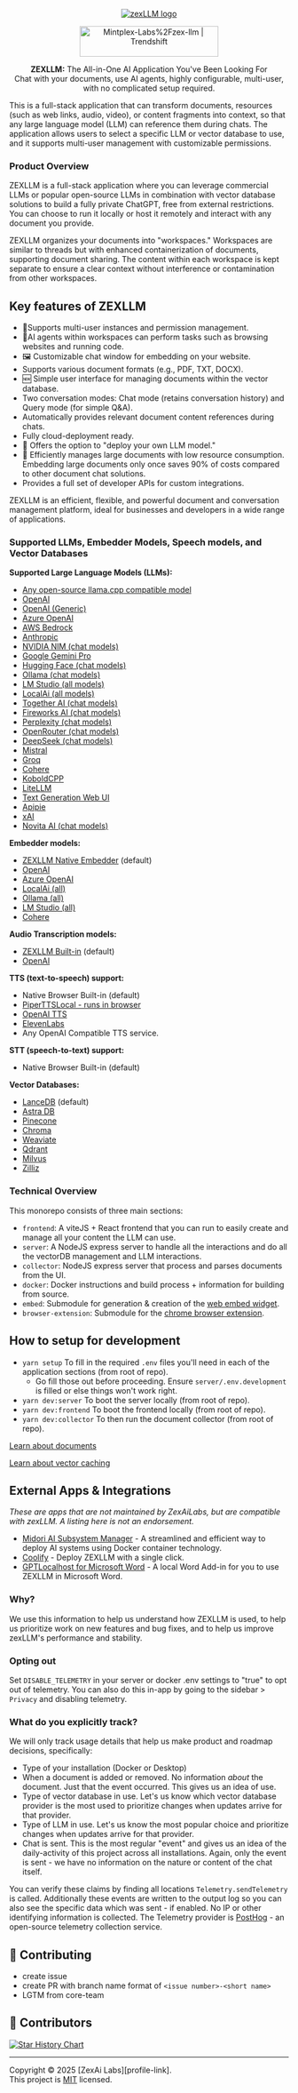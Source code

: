 <a name="readme-top"></a>

<p align="center">
  <a href="https://zexllm.com"><img src="https://zexllm.com/anything-llm-dark.png" alt="zexLLM logo"></a>
</p>


<div align='center'>
<a href="https://trendshift.io/repositories/2415" target="_blank"><img src="https://trendshift.io/api/badge/repositories/2415" alt="Mintplex-Labs%2Fzex-llm | Trendshift" style="width: 250px; height: 55px;" width="250" height="55"/></a>
</div>
<p align="center">
    <b>ZEXLLM:</b> The All-in-One AI Application You've Been Looking For<br />
    Chat with your documents, use AI agents, highly configurable, multi-user, with no complicated setup required.
</p>


This is a full-stack application that can transform documents, resources (such as web links, audio, video), or content fragments into context, so that any large language model (LLM) can reference them during chats. The application allows users to select a specific LLM or vector database to use, and it supports multi-user management with customizable permissions.



### Product Overview

ZEXLLM is a full-stack application where you can leverage commercial LLMs or popular open-source LLMs in combination with vector database solutions to build a fully private ChatGPT, free from external restrictions. You can choose to run it locally or host it remotely and interact with any document you provide.

ZEXLLM organizes your documents into "workspaces." Workspaces are similar to threads but with enhanced containerization of documents, supporting document sharing. The content within each workspace is kept separate to ensure a clear context without interference or contamination from other workspaces.

## Key features of ZEXLLM 

- 👤Supports multi-user instances and permission management.
- 🦾AI agents within workspaces can perform tasks such as browsing websites and running code.
- 🖼️ Customizable chat window for embedding on your website.
- Supports various document formats (e.g., PDF, TXT, DOCX).
- 🆕 Simple user interface for managing documents within the vector database.
- Two conversation modes: Chat mode (retains conversation history) and Query mode (for simple Q&A).
- Automatically provides relevant document content references during chats.
- Fully cloud-deployment ready.
- 💬 Offers the option to "deploy your own LLM model."
- 📖  Efficiently manages large documents with low resource consumption. Embedding large documents only once saves 90% of costs compared to other document chat solutions.
- Provides a full set of developer APIs for custom integrations.

ZEXLLM is an efficient, flexible, and powerful document and conversation management platform, ideal for businesses and developers in a wide range of applications.

### Supported LLMs, Embedder Models, Speech models, and Vector Databases

**Supported  Large Language Models (LLMs):**

- [Any open-source llama.cpp compatible model](/server/storage/models/README.md#text-generation-llm-selection)
- [OpenAI](https://openai.com)
- [OpenAI (Generic)](https://openai.com)
- [Azure OpenAI](https://azure.microsoft.com/en-us/products/ai-services/openai-service)
- [AWS Bedrock](https://aws.amazon.com/bedrock/)
- [Anthropic](https://www.anthropic.com/)
- [NVIDIA NIM (chat models)](https://build.nvidia.com/explore/discover)
- [Google Gemini Pro](https://ai.google.dev/)
- [Hugging Face (chat models)](https://huggingface.co/)
- [Ollama (chat models)](https://ollama.ai/)
- [LM Studio (all models)](https://lmstudio.ai)
- [LocalAi (all models)](https://localai.io/)
- [Together AI (chat models)](https://www.together.ai/)
- [Fireworks AI  (chat models)](https://fireworks.ai/)
- [Perplexity (chat models)](https://www.perplexity.ai/)
- [OpenRouter (chat models)](https://openrouter.ai/)
- [DeepSeek (chat models)](https://deepseek.com/)
- [Mistral](https://mistral.ai/)
- [Groq](https://groq.com/)
- [Cohere](https://cohere.com/)
- [KoboldCPP](https://github.com/LostRuins/koboldcpp)
- [LiteLLM](https://github.com/BerriAI/litellm)
- [Text Generation Web UI](https://github.com/oobabooga/text-generation-webui)
- [Apipie](https://apipie.ai/)
- [xAI](https://x.ai/)
- [Novita AI (chat models)](https://novita.ai/model-api/product/llm-api?utm_source=github_zex-llm&utm_medium=github_readme&utm_campaign=link)

**Embedder models:**

- [ZEXLLM Native Embedder](/server/storage/models/README.md) (default)
- [OpenAI](https://openai.com)
- [Azure OpenAI](https://azure.microsoft.com/en-us/products/ai-services/openai-service)
- [LocalAi (all)](https://localai.io/)
- [Ollama (all)](https://ollama.ai/)
- [LM Studio (all)](https://lmstudio.ai)
- [Cohere](https://cohere.com/)

**Audio Transcription models:**

- [ZEXLLM Built-in](https://github.com/Mintplex-Labs/zex-llm/tree/master/server/storage/models#audiovideo-transcription) (default)
- [OpenAI](https://openai.com/)

**TTS (text-to-speech) support:**

- Native Browser Built-in (default)
- [PiperTTSLocal - runs in browser](https://github.com/rhasspy/piper)
- [OpenAI TTS](https://platform.openai.com/docs/guides/text-to-speech/voice-options)
- [ElevenLabs](https://elevenlabs.io/)
- Any OpenAI Compatible TTS service.

**STT (speech-to-text) support:**

- Native Browser Built-in (default)

**Vector Databases:**

- [LanceDB](https://github.com/lancedb/lancedb) (default)
- [Astra DB](https://www.datastax.com/products/datastax-astra)
- [Pinecone](https://pinecone.io)
- [Chroma](https://trychroma.com)
- [Weaviate](https://weaviate.io)
- [Qdrant](https://qdrant.tech)
- [Milvus](https://milvus.io)
- [Zilliz](https://zilliz.com)

### Technical Overview

This monorepo consists of three main sections:

- `frontend`: A viteJS + React frontend that you can run to easily create and manage all your content the LLM can use.
- `server`: A NodeJS express server to handle all the interactions and do all the vectorDB management and LLM interactions.
- `collector`: NodeJS express server that process and parses documents from the UI.
- `docker`: Docker instructions and build process + information for building from source.
- `embed`: Submodule for generation & creation of the [web embed widget](https://github.com/Mintplex-Labs/zexllm-embed).
- `browser-extension`: Submodule for the [chrome browser extension](https://github.com/Mintplex-Labs/zexllm-extension).



## How to setup for development

- `yarn setup` To fill in the required `.env` files you'll need in each of the application sections (from root of repo).
  - Go fill those out before proceeding. Ensure `server/.env.development` is filled or else things won't work right.
- `yarn dev:server` To boot the server locally (from root of repo).
- `yarn dev:frontend` To boot the frontend locally (from root of repo).
- `yarn dev:collector` To then run the document collector (from root of repo).

[Learn about documents](./server/storage/documents/DOCUMENTS.md)

[Learn about vector caching](./server/storage/vector-cache/VECTOR_CACHE.md)

## External Apps & Integrations

_These are apps that are not maintained by ZexAiLabs, but are compatible with zexLLM. A listing here is not an endorsement._

- [Midori AI Subsystem Manager](https://io.midori-ai.xyz/subsystem/zexllm/) - A streamlined and efficient way to deploy AI systems using Docker container technology.
- [Coolify](https://coolify.io/docs/services/zexllm/) - Deploy ZEXLLM with a single click.
- [GPTLocalhost for Microsoft Word](https://gptlocalhost.com/demo/) - A local Word Add-in for you to use ZEXLLM in Microsoft Word.


### Why?

We use this information to help us understand how ZEXLLM is used, to help us prioritize work on new features and bug fixes, and to help us improve zexLLM's performance and stability.

### Opting out

Set `DISABLE_TELEMETRY` in your server or docker .env settings to "true" to opt out of telemetry. You can also do this in-app by going to the sidebar > `Privacy` and disabling telemetry.

### What do you explicitly track?

We will only track usage details that help us make product and roadmap decisions, specifically:

- Type of your installation (Docker or Desktop)
- When a document is added or removed. No information _about_ the document. Just that the event occurred. This gives us an idea of use.
- Type of vector database in use. Let's us know which vector database provider is the most used to prioritize changes when updates arrive for that provider.
- Type of LLM in use. Let's us know the most popular choice and prioritize changes when updates arrive for that provider.
- Chat is sent. This is the most regular "event" and gives us an idea of the daily-activity of this project across all installations. Again, only the event is sent - we have no information on the nature or content of the chat itself.

You can verify these claims by finding all locations `Telemetry.sendTelemetry` is called. Additionally these events are written to the output log so you can also see the specific data which was sent - if enabled. No IP or other identifying information is collected. The Telemetry provider is [PostHog](https://posthog.com/) - an open-source telemetry collection service.

</details>


## 👋 Contributing

- create issue
- create PR with branch name format of `<issue number>-<short name>`
- LGTM from core-team

## 🌟 Contributors

[![Star History Chart](https://api.star-history.com/svg?repos=mintplex-labs/zex-llm&type=Timeline)](https://star-history.com/#mintplex-labs/zex-llm&Date)

---

Copyright © 2025 [ZexAi Labs][profile-link]. <br />
This project is [MIT](./LICENSE) licensed.